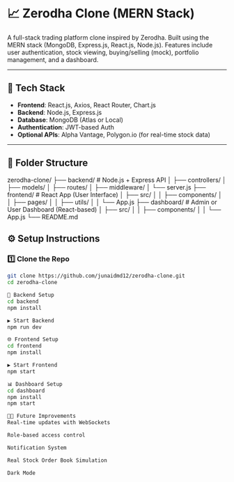 # 📈 Zerodha Clone (MERN Stack)

A full-stack trading platform clone inspired by Zerodha. Built using the MERN stack (MongoDB, Express.js, React.js, Node.js). Features include user authentication, stock viewing, buying/selling (mock), portfolio management, and a dashboard.

---

## 🔧 Tech Stack

- **Frontend**: React.js, Axios, React Router, Chart.js
- **Backend**: Node.js, Express.js
- **Database**: MongoDB (Atlas or Local)
- **Authentication**: JWT-based Auth
- **Optional APIs**: Alpha Vantage, Polygon.io (for real-time stock data)

---

## 📁 Folder Structure

zerodha-clone/
├── backend/ # Node.js + Express API
│ ├── controllers/
│ ├── models/
│ ├── routes/
│ ├── middleware/
│ └── server.js
├── frontend/ # React App (User Interface)
│ ├── src/
│ │ ├── components/
│ │ ├── pages/
│ │ ├── utils/
│ │ └── App.js
├── dashboard/ # Admin or User Dashboard (React-based)
│ ├── src/
│ │ ├── components/
│ │ └── App.js
└── README.md

## ⚙️ Setup Instructions

### 1️⃣ Clone the Repo

```bash
git clone https://github.com/junaidmd12/zerodha-clone.git
cd zerodha-clone

🚀 Backend Setup
cd backend
npm install

▶️ Start Backend
npm run dev

🌐 Frontend Setup
cd frontend
npm install

▶️ Start Frontend
npm start

📊 Dashboard Setup
cd dashboard
npm install
npm start

🧑‍💻 Future Improvements
Real-time updates with WebSockets

Role-based access control

Notification System

Real Stock Order Book Simulation

Dark Mode
